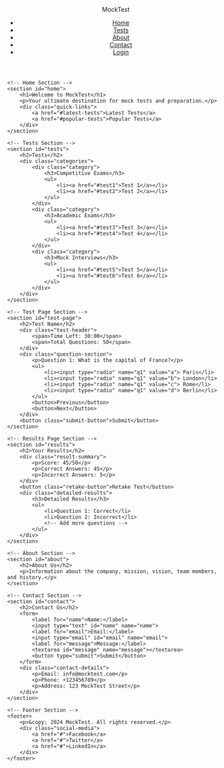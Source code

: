 <!DOCTYPE html>
<html lang="en">
<head>
    <meta charset="UTF-8">
    <meta name="viewport" content="width=device-width, initial-scale=1.0">
    <title>Mock Test Website</title>
    <link rel="stylesheet" href="styles.css">
</head>
<body>
    <!-- Header Section -->
    <header>
        <div class="logo">MockTest</div>
        <nav>
            <ul>
                <li><a href="#home">Home</a></li>
                <li><a href="#tests">Tests</a></li>
                <li><a href="#about">About</a></li>
                <li><a href="#contact">Contact</a></li>
                <li><a href="#login">Login</a></li>
            </ul>
        </nav>
    </header>

    <!-- Home Section -->
    <section id="home">
        <h1>Welcome to MockTest</h1>
        <p>Your ultimate destination for mock tests and preparation.</p>
        <div class="quick-links">
            <a href="#latest-tests">Latest Tests</a>
            <a href="#popular-tests">Popular Tests</a>
        </div>
    </section>

    <!-- Tests Section -->
    <section id="tests">
        <h2>Tests</h2>
        <div class="categories">
            <div class="category">
                <h3>Competitive Exams</h3>
                <ul>
                    <li><a href="#test1">Test 1</a></li>
                    <li><a href="#test2">Test 2</a></li>
                </ul>
            </div>
            <div class="category">
                <h3>Academic Exams</h3>
                <ul>
                    <li><a href="#test3">Test 3</a></li>
                    <li><a href="#test4">Test 4</a></li>
                </ul>
            </div>
            <div class="category">
                <h3>Mock Interviews</h3>
                <ul>
                    <li><a href="#test5">Test 5</a></li>
                    <li><a href="#test6">Test 6</a></li>
                </ul>
            </div>
        </div>
    </section>

    <!-- Test Page Section -->
    <section id="test-page">
        <h2>Test Name</h2>
        <div class="test-header">
            <span>Time Left: 30:00</span>
            <span>Total Questions: 50</span>
        </div>
        <div class="question-section">
            <p>Question 1: What is the capital of France?</p>
            <ul>
                <li><input type="radio" name="q1" value="a"> Paris</li>
                <li><input type="radio" name="q1" value="b"> London</li>
                <li><input type="radio" name="q1" value="c"> Rome</li>
                <li><input type="radio" name="q1" value="d"> Berlin</li>
            </ul>
            <button>Previous</button>
            <button>Next</button>
        </div>
        <button class="submit-button">Submit</button>
    </section>

    <!-- Results Page Section -->
    <section id="results">
        <h2>Your Results</h2>
        <div class="result-summary">
            <p>Score: 45/50</p>
            <p>Correct Answers: 45</p>
            <p>Incorrect Answers: 5</p>
        </div>
        <button class="retake-button">Retake Test</button>
        <div class="detailed-results">
            <h3>Detailed Results</h3>
            <ul>
                <li>Question 1: Correct</li>
                <li>Question 2: Incorrect</li>
                <!-- Add more questions -->
            </ul>
        </div>
    </section>

    <!-- About Section -->
    <section id="about">
        <h2>About Us</h2>
        <p>Information about the company, mission, vision, team members, and history.</p>
    </section>

    <!-- Contact Section -->
    <section id="contact">
        <h2>Contact Us</h2>
        <form>
            <label for="name">Name:</label>
            <input type="text" id="name" name="name">
            <label for="email">Email:</label>
            <input type="email" id="email" name="email">
            <label for="message">Message:</label>
            <textarea id="message" name="message"></textarea>
            <button type="submit">Submit</button>
        </form>
        <div class="contact-details">
            <p>Email: info@mocktest.com</p>
            <p>Phone: +123456789</p>
            <p>Address: 123 MockTest Street</p>
        </div>
    </section>

    <!-- Footer Section -->
    <footer>
        <p>&copy; 2024 MockTest. All rights reserved.</p>
        <div class="social-media">
            <a href="#">Facebook</a>
            <a href="#">Twitter</a>
            <a href="#">LinkedIn</a>
        </div>
    </footer>
</body>
</html>
